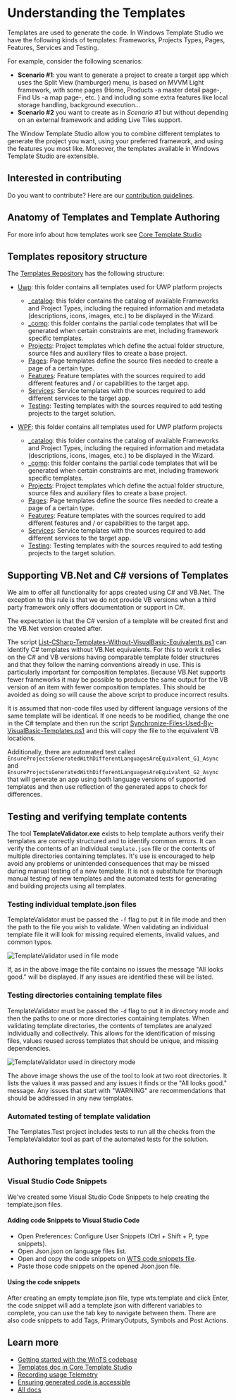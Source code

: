 ﻿# Understanding the Templates

Templates are used to generate the code. In Windows Template Studio we have the following kinds of templates: Frameworks, Projects Types, Pages, Features, Services and Testing.

For example, consider the following scenarios:

- **Scenario #1**: you want to generate a project to create a target app which uses the Split View (hamburger) menu, is based on MVVM Light framework, with some pages (Home, Products -a master detail page-, Find Us -a map page-, etc. ) and including some extra features like local storage handling, background execution...
- **Scenario #2** you want to create as in *Scenario #1* but without depending on an external framework and adding Live Tiles support.

The Window Template Studio allow you to combine different templates to generate the project you want, using your preferred framework, and using the features you most like. Moreover, the templates available in Windows Template Studio are extensible.

## Interested in contributing

Do you want to contribute? Here are our [contribution guidelines](../CONTRIBUTING.md).

## Anatomy of Templates and Template Authoring

For more info about how templates work see [Core Template Studio](https://github.com/microsoft/CoreTemplateStudio/tree/dev/docs/templates.md)

## Templates repository structure

The [Templates Repository](../templates) has the following structure:

- [Uwp](..templates/Uwp): this folder contains all templates used for UWP platform projects
  - [_catalog](../templates/Uwp/_catalog): this folder contains the catalog of available Frameworks and Project Types, including the required information and metadata (descriptions, icons, images, etc.) to be displayed in the Wizard. 
  - [_comp](../templates/Uwp/_comp): this folder contains the partial code templates that will be generated when certain constraints are met, including framework specific templates.
  - [Projects](../templates/Uwp/Projects): Project templates which define the actual folder structure, source files and auxiliary files to create a base project.
  - [Pages](../templates/Uwp/Pages): Page templates define the source files needed to create a page of a certain type.
  - [Features](../templates/Uwp/Features): Feature templates with the sources required to add different features and / or capabilities to the target app.
  - [Services](../templates/Uwp/Services): Service templates with the sources required to add different services to the target app.
  - [Testing](../templates/Uwp/Testing): Testing templates with the sources required to add testing projects to the target solution.

- [WPF](_templates/WPF): this folder contains all templates used for UWP platform projects
  - [_catalog](../templates/WPF/_catalog): this folder contains the catalog of available Frameworks and Project Types, including the required information and metadata (descriptions, icons, images, etc.) to be displayed in the Wizard. 
  - [_comp](../templates/WPF/_comp): this folder contains the partial code templates that will be generated when certain constraints are met, including framework specific templates.
  - [Projects](../templates/WPF/Projects): Project templates which define the actual folder structure, source files and auxiliary files to create a base project.
  - [Pages](../templates/WPF/Pages): Page templates define the source files needed to create a page of a certain type.
  - [Features](../templates/WPF/Features): Feature templates with the sources required to add different features and / or capabilities to the target app.
  - [Services](../templates/WPF/Services): Service templates with the sources required to add different services to the target app.
  - [Testing](../templates/WPF/Testing): Testing templates with the sources required to add testing projects to the target solution.


## Supporting VB.Net and C# versions of Templates

We aim to offer all functionality for apps created using C# and VB.Net. The exception to this rule is that we do not provide VB versions when a third party framework only offers documentation or support in C#.

The expectation is that the C# version of a template will be created first and the VB.Net version created after.

The script [List-CSharp-Templates-Without-VisualBasic-Equivalents.ps1](https://github.com/Microsoft/WindowsTemplateStudio/blob/dev/_utils/List-CSharp-Templates-Without-VisualBasic-Equivalents.ps1) can identify C# templates without VB.Net equivalents. For this to work it relies on the C# and VB versions having comparable template folder structures and that they follow the naming conventions already in use. This is particularly important for composition templates. Because VB.Net supports fewer frameworks it may be possible to produce the same output for the VB version of an item with fewer composition templates. This should be avoided as doing so will cause the above script to produce incorrect results.

It is assumed that non-code files used by different language versions of the same template will be identical. If one needs to be modified, change the one in the C# template and then run the script [Synchronize-Files-Used-By-VisualBasic-Templates.ps1](https://github.com/Microsoft/WindowsTemplateStudio/blob/dev/_utils/Synchronize-Files-Used-By-VisualBasic-Templates.ps1) and this will copy the file to the equivalent VB locations.

Additionally, there are automated test called `EnsureProjectsGeneratedWithDifferentLanguagesAreEquivalent_G1_Async` and `EnsureProjectsGeneratedWithDifferentLanguagesAreEquivalent_G2_Async` that will generate an app using both language versions of supported templates and then use reflection of the generated apps to check for differences.


## Testing and verifying template contents

The tool **TemplateValidator.exe** exists to help template authors verify their templates are correctly structured and to identify common errors. It can verify the contents of an individual `template.json` file or the contents of multiple directories containing templates.
It's use is encouraged to help avoid any problems or unintended consequences that may be missed during manual testing of a new template. It is not a substitute for thorough manual testing of new templates and the automated tests for generating and building projects using all templates.

### Testing individual template.json files

TemplateValidator must be passed the `-f` flag to put it in file mode and then the path to the file you wish to validate.
When validating an individual template file it will look for missing required elements, invalid values, and common typos.

![TemplateValidator used in file mode](./resources/tools/templateValidator-f.png)

If, as in the above image the file contains no issues the message "All looks good." will be displayed. If any issues are identified these will be listed.

### Testing directories containing template files

TemplateValidator must be passed the `-d` flag to put it in directory mode and then the paths to one or more directories containing templates.
When validating template directories, the contents of templates are analyzed individually and collectively. This allows for the identification of missing files, values reused across templates that should be unique, and missing dependencies.

![TemplateValidator used in directory mode](./resources/tools/templateValidator-d.png)

The above image shows the use of the tool to look at two root directories. It lists the values it was passed and any issues it finds or the "All looks good." message.
Any issues that start with "WARNING" are recommendations that should be addressed in any new templates.

### Automated testing of template validation

The Templates.Test project includes tests to run all the checks from the TemplateValidator tool as part of the automated tests for the solution.

## Authoring templates tooling

### Visual Studio Code Snippets

We've created some Visual Studio Code Snippets to help creating the template.json files.

#### Adding code Snippets to Visual Studio Code

- Open Preferences: Configure User Snippets (Ctrl + Shift + P, type snippets).
- Open Json.json on language files list.
- Open and copy the code snippets on [WTS code snippets file](.//..//_utils//code-snippets.json).
- Paste those code snippets on the opened Json.json file.

#### Using the code snippets

After creating an empty template.json file, type wts.template and click Enter, the code snippet will add a template json with different variables to complete, you can use the tab key to navigate between them.
There are also code snippets to add Tags, PrimaryOutputs, Symbols and Post Actions.


## Learn more

- [Getting started with the WinTS codebase](./getting-started-developers.md)
- [Templates doc in Core Template Studio](https://github.com/microsoft/CoreTemplateStudio/tree/dev/docs/templates.md)
- [Recording usage Telemetry](./telemetry.md)
- [Ensuring generated code is accessible](./accessibility.md)
- [All docs](./readme.md)
